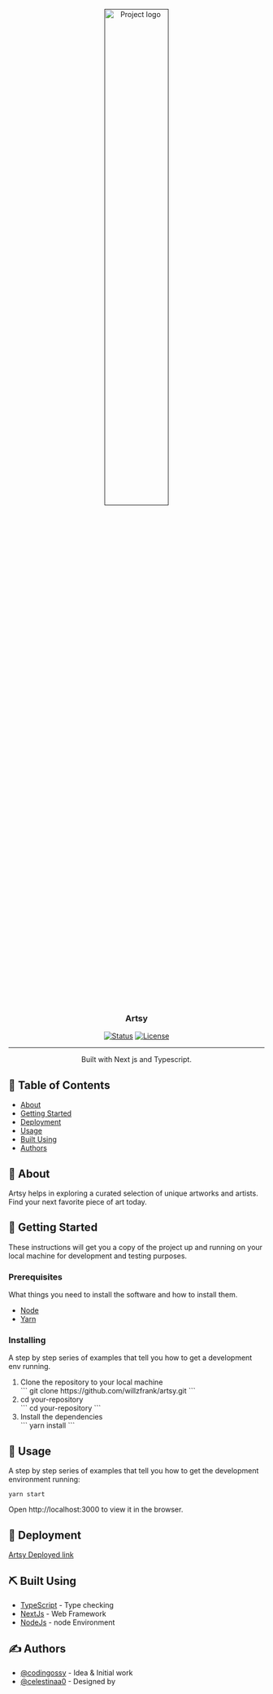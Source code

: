 <p align="center">
  <a href="" rel="noopener">
 <img width=50% height=50% src="./public/ezgif.com-gif-maker.gif" alt="Project logo"></a>
</p>

<h3 align="center">Artsy</h3>

<div align="center">

[![Status](https://img.shields.io/badge/status-active-success.svg)]()
[![License](https://img.shields.io/badge/license-MIT-blue.svg)](/LICENSE)

</div>

---

<p align="center"> Built with Next js and Typescript.
    <br> 
</p>

## 📝 Table of Contents

- [About](#about)
- [Getting Started](#getting_started)
- [Deployment](#deployment)
- [Usage](#usage)
- [Built Using](#built_using)
- [Authors](#authors)

## 🧐 About <a name = "about"></a>

Artsy helps in exploring a curated selection of unique artworks and artists. Find your next favorite piece of art today.

## 🏁 Getting Started <a name = "getting_started"></a>

These instructions will get you a copy of the project up and running on your local machine for development and testing purposes.

### Prerequisites

What things you need to install the software and how to install them.

<ul>
  <li> <a href="https://nodejs.org/en/download/">Node</a></li>
  <li> <a href="https://yarnpkg.com/getting-started/install">Yarn</a></li>
</ul>

### Installing

A step by step series of examples that tell you how to get a development env running.

<ol>
<li>Clone the repository to your local machine
<br>
```
git clone https://github.com/willzfrank/artsy.git
```
</li>
<li>cd your-repository
<br>
```
cd your-repository
```
</li>
<li>Install the dependencies
<br>
```
yarn install
```
</li>
</ol>

## 🎈 Usage <a name="usage"></a>

A step by step series of examples that tell you how to get the development environment running:

```
yarn start
```

Open http://localhost:3000 to view it in the browser.

## 🚀 Deployment <a name = "deployment"></a>

<a href="https://artsy-swart.vercel.app">Artsy Deployed link </a>

## ⛏️ Built Using <a name = "built_using"></a>

- [TypeScript](https://www.typescriptlang.org/) - Type checking
- [NextJs](https://nextjs.org/) - Web Framework
- [NodeJs](https://nodejs.org/en/) - node Environment

## ✍️ Authors <a name = "authors"></a>

- [@codingossy](https://github.com/codingossy) - Idea & Initial work
- [@celestinaa0](https://behance.net/bammiewh0) - Designed by
